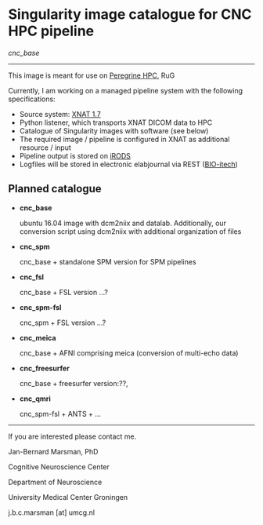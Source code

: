 # Singularity image catalogue for CNC HPC pipeline #
_cnc_base_

---

This image is meant for use on [Peregrine HPC](https://www.rug.nl/society-business/centre-for-information-technology/research/services/hpc/facilities/peregrine-hpc-cluster), RuG 

Currently, I am working on a managed pipeline system with the following specifications:
- Source system: [XNAT 1.7](https://www.xnat.org)
- Python listener, which transports XNAT DICOM data to HPC
- Catalogue of Singularity images with software (see below)
- The required image / pipeline is configured in XNAT as additional resource / input
- Pipeline output is stored on [iRODS](https://irods.org)
- Logfiles will be stored in electronic elabjournal via REST ([BIO-itech](https://www.bio-itech.nl/en/products/eln/))

## Planned catalogue ##

* **cnc_base** 

  ubuntu 16.04 image with dcm2niix and datalab. Additionally, our conversion script using dcm2niix with additional organization of files

* **cnc_spm**

   cnc_base + standalone SPM version for SPM pipelines

* **cnc_fsl**

   cnc_base + FSL version ...?

* **cnc_spm-fsl**
   
   cnc_spm + FSL version ...?

* **cnc_meica**

   cnc_base + AFNI comprising meica (conversion of multi-echo data)

* **cnc_freesurfer**

   cnc_base + freesurfer version:??,

* **cnc_qmri**

   cnc_spm-fsl + ANTS + ...

--- 

If you are interested please contact me.

Jan-Bernard Marsman, PhD

Cognitive Neuroscience Center

Department of Neuroscience

University Medical Center Groningen

j.b.c.marsman [at] umcg.nl

